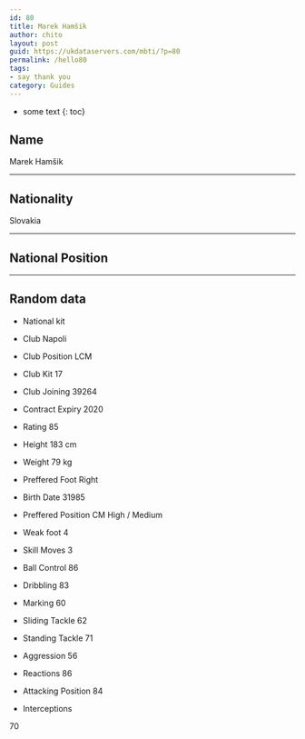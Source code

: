 ```yaml
---
id: 80
title: Marek Hamšik
author: chito
layout: post
guid: https://ukdataservers.com/mbti/?p=80
permalink: /hello80
tags:
- say thank you
category: Guides
---
```


* some text
{: toc}


## Name  
Marek Hamšik 

* * *

## Nationality  
Slovakia 

* * *

## National Position 

* * *

## Random data 

  * National kit 
  * Club 
Napoli 

  * Club Position 
LCM 

  * Club Kit 
17 

  * Club Joining 
39264 

  * Contract Expiry 
2020 

  * Rating 
85 

  * Height 
183 cm 

  * Weight 
79 kg 

  * Preffered Foot 
Right 

  * Birth Date 
31985 

  * Preffered Position 
CM High / Medium 

  * Weak foot 
4 

  * Skill Moves 
3 

  * Ball Control 
86 

  * Dribbling 
83 

  * Marking 
60 

  * Sliding Tackle 
62 

  * Standing Tackle 
71 

  * Aggression 
56 

  * Reactions 
86 

  * Attacking Position 
84 

  * Interceptions 

70
